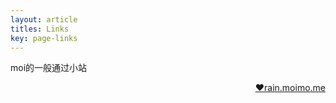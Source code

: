 ```yaml
---
layout: article
titles: Links
key: page-links
---
```


moi的一般通过小站 <p align = "right"><a href = https://rain.moimo.me>:heart:rain.moimo.me</a></p>
